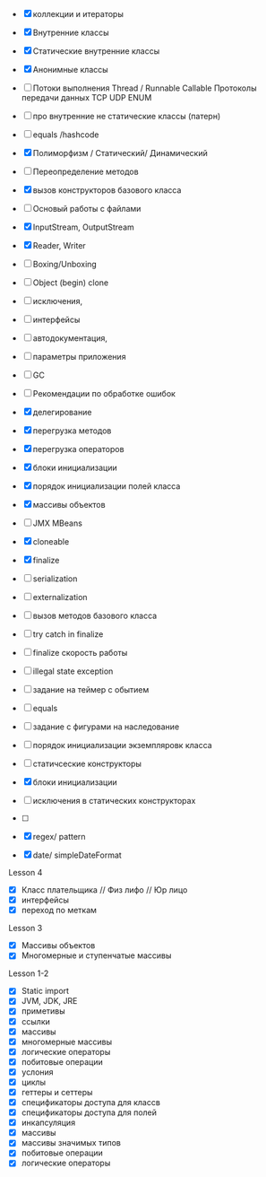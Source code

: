 * [x] коллекции и итераторы 
* [x] Внутренние классы
* [x] Статические внутренние классы
* [x] Анонимные классы
* [ ] Потоки выполнения
Thread / Runnable
Callable
Протоколы передачи данных 
TCP
UDP
ENUM
* [ ]  про внутренние не статические классы (патерн)

* [ ] equals /hashcode
* [x] Полиморфизм / Статический/ Динамический 
* [ ] Переопределение методов 
* [X] вызов конструкторов базового класса 
* [ ] Основый работы с файлами 
* [X] InputStream, OutputStream
* [x] Reader, Writer
* [ ] Boxing/Unboxing
* [ ] Object (begin) clone
* [ ] исключения, 
* [ ] интерфейсы
* [ ] автодокументация, 
* [ ] параметры приложения
* [ ] GC
* [ ] Рекомендации по обработке ошибок
* [X] делегирование 
* [x] перегрузка методов 
* [x] перегрузка операторов 
* [x] блоки инициализации
* [x] порядок инициализации полей класса 
* [x] массивы объектов
* [ ] JMX MBeans
* [x] cloneable
* [x] finalize
* [ ] serialization 
* [ ] externalization
* [ ] вызов методов базового класса 
* [ ] try catch in finalize 
* [ ] finalize скорость работы
* [ ] illegal state exception
* [ ] задание на теймер с обытием 
* [ ] equals
* [ ] задание с фигурами на наследование
* [ ] порядок инициализации экземпляровк класса
* [ ] статичсеские конструкторы
* [X] блоки инициализации
* [ ] исключения в статических конструкторах 
* [ ] 
* [x] regex/ pattern
* [x] date/ simpleDateFormat

Lesson 4

* [x] Класс плательщика // Физ лифо // Юр лицо
* [x] интерфейсы 
* [x] переход по меткам

Lesson 3

* [x] Массивы объектов 
* [x] Многомерные и ступенчатые массивы

Lesson 1-2

* [x] Static import  
* [x] JVM, JDK, JRE
* [x] приметивы 
* [x] ссылки
* [x] массивы
* [x] многомерные массивы
* [x] логические операторы 
* [x] побитовые операции 
* [x] услония 
* [x] циклы
* [x] геттеры и сеттеры 
* [x] спецификаторы доступа для классв 
* [x] спецификаторы доступа для полей 
* [x] инкапсуляция   
* [x] массивы 
* [x] массивы значимых типов
* [x] побитовые операции
* [x] логические операторы